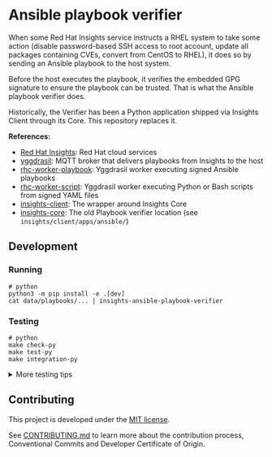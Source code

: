 # Ansible playbook verifier

When some Red Hat Insights service instructs a RHEL system to take some action (disable password-based SSH access to root account, update all packages containing CVEs, convert from CentOS to RHEL), it does so by sending an Ansible playbook to the host system.

Before the host executes the playbook, it verifies the embedded GPG signature to ensure the playbook can be trusted. That is what the Ansible playbook verifier does.

Historically, the Verifier has been a Python application shipped via Insights Client through its Core. This repository replaces it.

**References:**

- [Red Hat Insights](https://consoledot.redhat.com/insights): Red Hat cloud services
- [yggdrasil](https://github.com/RedHatInsights/yggdrasil): MQTT broker that delivers playbooks from Insights to the host
- [rhc-worker-playbook](https://github.com/RedHatInsights/rhc-worker-playbook): Yggdrasil worker executing signed Ansible playbooks
- [rhc-worker-script](https://github.com/oamg/rhc-worker-script): Yggdrasil worker executing Python or Bash scripts from signed YAML files
- [insights-client](https://github.com/RedHatInsights/insights-client): The wrapper around Insights Core
- [insights-core](https://github.com/RedHatInsights/insights-core): The old Playbook verifier location (see `insights/client/apps/ansible/`)


## Development

### Running

```shell
# python
python3 -m pip install -e .[dev]
cat data/playbooks/... | insights-ansible-playbook-verifier
```

### Testing

```shell
# python
make check-py
make test-py
make integration-py
```

<details>

<summary>More testing tips</summary>

```shell
# python coverage
PYTHONPATH=python/ python3 -m coverage run -m pytest python/tests-unit/
python3 -m coverage report
python3 -m coverage html
```

</details>


## Contributing

This project is developed under the [MIT license](LICENSE).

See [CONTRIBUTING.md](CONTRIBUTING.md) to learn more about the contribution process, Conventional Commits and Developer Certificate of Origin.
